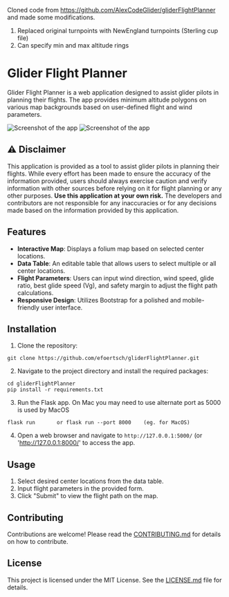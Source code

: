 Cloned code from https://github.com/AlexCodeGlider/gliderFlightPlanner and made some modifications.

1. Replaced original turnpoints with NewEngland turnpoints (Sterling cup file)
2. Can specify min and max altitude rings

# Glider Flight Planner

Glider Flight Planner is a web application designed to assist glider pilots in planning their flights. The app provides minimum altitude polygons on various map backgrounds based on user-defined flight and wind parameters.

![Screenshot of the app](static/Screenshot1.png)
![Screenshot of the app](static/Screenshot2.png)

## ⚠️ Disclaimer

This application is provided as a tool to assist glider pilots in planning their flights. While every effort has been made to ensure the accuracy of the information provided, users should always exercise caution and verify information with other sources before relying on it for flight planning or any other purposes. **Use this application at your own risk.** The developers and contributors are not responsible for any inaccuracies or for any decisions made based on the information provided by this application.

## Features

- **Interactive Map**: Displays a folium map based on selected center locations.
- **Data Table**: An editable table that allows users to select multiple or all center locations.
- **Flight Parameters**: Users can input wind direction, wind speed, glide ratio, best glide speed (Vg), and safety margin to adjust the flight path calculations.
- **Responsive Design**: Utilizes Bootstrap for a polished and mobile-friendly user interface.

## Installation

1. Clone the repository:
```
git clone https://github.com/efoertsch/gliderFlightPlanner.git
```

2. Navigate to the project directory and install the required packages:
```
cd gliderFlightPlanner
pip install -r requirements.txt
```

3. Run the Flask app. On Mac you may need to use alternate port as 5000 is used by MacOS
```
flask run       or flask run --port 8000    (eg. for MacOS)
```

4. Open a web browser and navigate to `http://127.0.0.1:5000/` (or 'http://127.0.0.1:8000/' to access the app.

## Usage

1. Select desired center locations from the data table.
2. Input flight parameters in the provided form.
3. Click "Submit" to view the flight path on the map.

## Contributing

Contributions are welcome! Please read the [CONTRIBUTING.md](CONTRIBUTING.md) for details on how to contribute.

## License

This project is licensed under the MIT License. See the [LICENSE.md](LICENSE.md) file for details.
